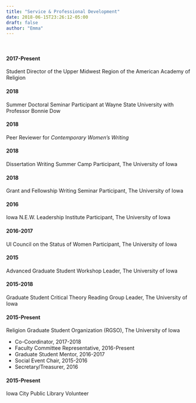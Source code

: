 ```yaml
---
title: "Service & Professional Development"
date: 2018-06-15T23:26:12-05:00
draft: false
author: "Emma"
---
```

<br>

#### 2017-Present		
Student Director of the Upper Midwest Region of the American Academy of Religion

#### 2018			
Summer Doctoral Seminar Participant at Wayne State University with Professor Bonnie Dow

#### 2018			
Peer Reviewer for *Contemporary Women’s Writing*

#### 2018			
Dissertation Writing Summer Camp Participant, The University of Iowa

#### 2018			
Grant and Fellowship Writing Seminar Participant, The University of
Iowa

#### 2016			
Iowa N.E.W. Leadership Institute Participant, The University of Iowa

#### 2016-2017		
UI Council on the Status of Women Participant, The University of Iowa

#### 2015			
Advanced Graduate Student Workshop Leader, The University of Iowa

#### 2015-2018		
Graduate Student Critical Theory Reading Group Leader, The University of Iowa

#### 2015-Present		
Religion Graduate Student Organization (RGSO), The University of Iowa

* Co-Coordinator, 2017-2018
* Faculty Committee Representative, 2016-Present
* Graduate Student Mentor, 2016-2017
* Social Event Chair, 2015-2016
* Secretary/Treasurer, 2016

#### 2015-Present		
Iowa City Public Library Volunteer
